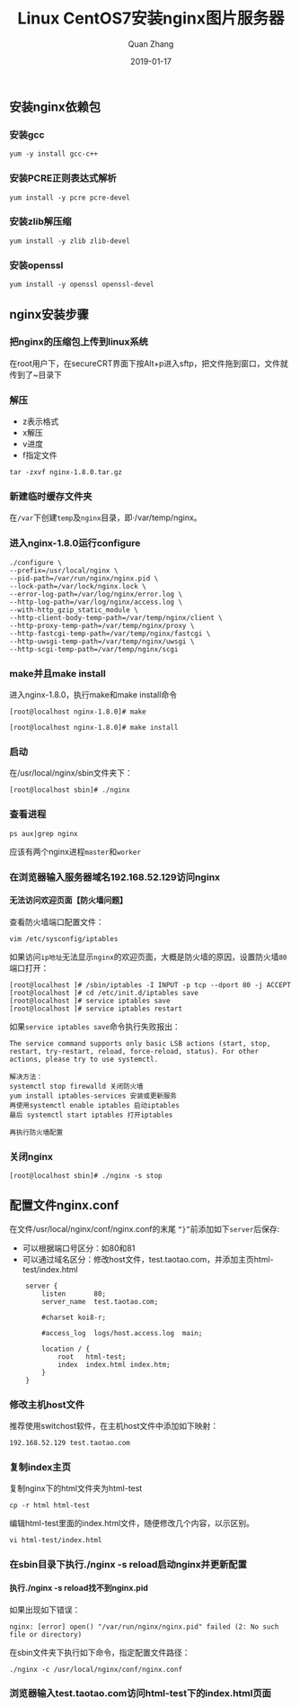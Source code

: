 ﻿---
layout: post
title: "Linux CentOS7安装nginx图片服务器"
date: 2019-01-17
categories: Java Nginx
tags: Java Nginx
author: Quan Zhang
---

## 安装nginx依赖包

### 安装gcc

```
yum -y install gcc-c++
```

### 安装PCRE正则表达式解析

```
yum install -y pcre pcre-devel
```

### 安装zlib解压缩

```
yum install -y zlib zlib-devel
```

### 安装openssl

```
yum install -y openssl openssl-devel
```

## nginx安装步骤

### 把nginx的压缩包上传到linux系统

在root用户下，在secureCRT界面下按Alt+p进入sftp，把文件拖到窗口，文件就传到了~目录下

### 解压

- z表示格式
- x解压
- v进度
- f指定文件
```
tar -zxvf nginx-1.8.0.tar.gz
```
### 新建临时缓存文件夹

在`/var`下创建`temp`及`nginx`目录，即·/var/temp/nginx。

### 进入nginx-1.8.0运行configure

```
./configure \
--prefix=/usr/local/nginx \
--pid-path=/var/run/nginx/nginx.pid \
--lock-path=/var/lock/nginx.lock \
--error-log-path=/var/log/nginx/error.log \
--http-log-path=/var/log/nginx/access.log \
--with-http_gzip_static_module \
--http-client-body-temp-path=/var/temp/nginx/client \
--http-proxy-temp-path=/var/temp/nginx/proxy \
--http-fastcgi-temp-path=/var/temp/nginx/fastcgi \
--http-uwsgi-temp-path=/var/temp/nginx/uwsgi \
--http-scgi-temp-path=/var/temp/nginx/scgi
```
### make并且make install

进入nginx-1.8.0，执行make和make install命令
```
[root@localhost nginx-1.8.0]# make
```
```
[root@localhost nginx-1.8.0]# make install
```
### 启动

在/usr/local/nginx/sbin文件夹下：
```
[root@localhost sbin]# ./nginx
```
### 查看进程

```
ps aux|grep nginx
```
应该有两个nginx进程`master`和`worker`

### 在浏览器输入服务器域名192.168.52.129访问nginx

#### 无法访问欢迎页面【防火墙问题】

查看防火墙端口配置文件：

```
vim /etc/sysconfig/iptables
```

如果访问`ip地址`无法显示`nginx`的欢迎页面，大概是防火墙的原因，设置防火墙`80`端口打开：
```
[root@localhost ]# /sbin/iptables -I INPUT -p tcp --dport 80 -j ACCEPT
[root@localhost ]# cd /etc/init.d/iptables save
[root@localhost ]# service iptables save
[root@localhost ]# service iptables restart
```

如果`service iptables save`命令执行失败报出：

`The service command supports only basic LSB actions (start, stop, restart, try-restart, reload, force-reload, status). For other actions, please try to use systemctl.`

```
解决方法：
systemctl stop firewalld 关闭防火墙
yum install iptables-services 安装或更新服务
再使用systemctl enable iptables 启动iptables
最后 systemctl start iptables 打开iptables

再执行防火墙配置
```

### 关闭nginx

```
[root@localhost sbin]# ./nginx -s stop
```

## 配置文件nginx.conf

在文件/usr/local/nginx/conf/nginx.conf的末尾 `“}”`前添加如下`server`后保存:
- 可以根据端口号区分：如80和81
- 可以通过域名区分：修改host文件，test.taotao.com，并添加主页html-test/index.html
```
    server {
        listen       80;
        server_name  test.taotao.com;

        #charset koi8-r;

        #access_log  logs/host.access.log  main;

        location / {
            root   html-test;
            index  index.html index.htm;
        }
    }
```

### 修改主机host文件

推荐使用switchost软件，在主机host文件中添加如下映射：
```
192.168.52.129 test.taotao.com
```

### 复制index主页

复制nginx下的html文件夹为html-test
```
cp -r html html-test
```
编辑html-test里面的index.html文件，随便修改几个内容，以示区别。
```
vi html-test/index.html
```

### 在sbin目录下执行./nginx -s reload启动nginx并更新配置

#### 执行./nginx -s reload找不到nginx.pid

如果出现如下错误：
```
nginx: [error] open() "/var/run/nginx/nginx.pid" failed (2: No such file or directory)
```
在sbin文件夹下执行如下命令，指定配置文件路径：
```
./nginx -c /usr/local/nginx/conf/nginx.conf
```

### 浏览器输入test.taotao.com访问html-test下的index.html页面
